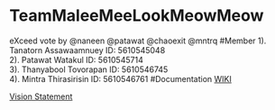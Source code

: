# TeamMaleeMeeLookMeowMeow
eXceed vote by @naneen @patawat @chaoexit @mntrq
#Member
1). Tanatorn   Assawaamnuey ID: 5610545048  
2). Patawat    Watakul      ID: 5610545714    
3). Thanyabool Tovorapan    ID: 5610546745    
4). Mintra     Thirasirisin ID: 5610546761
#Documentation
[WIKI](https://github.com/SSD2015/TeamMaleeMeeLookMeowMeow/wiki)

[Vision Statement](https://github.com/SSD2015/TeamMaleeMeeLookMeowMeow/wiki/Vision-Statement)
